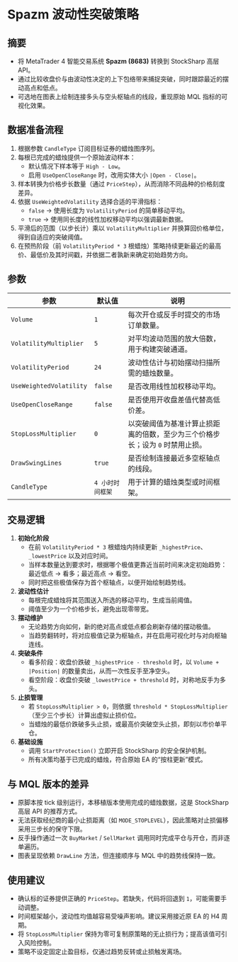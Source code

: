 # Spazm 波动性突破策略

## 摘要
- 将 MetaTrader 4 智能交易系统 **Spazm (8683)** 转换到 StockSharp 高层 API。
- 通过比较收盘价与由波动性决定的上下包络带来捕捉突破，同时跟踪最近的摆动高点和低点。
- 可选地在图表上绘制连接多头与空头枢轴点的线段，重现原始 MQL 指标的可视化效果。

## 数据准备流程
1. 根据参数 `CandleType` 订阅目标证券的蜡烛图序列。
2. 每根已完成的蜡烛提供一个原始波动样本：
   - 默认情况下样本等于 `High - Low`。
   - 启用 `UseOpenCloseRange` 时，改用实体大小 `|Open - Close|`。
3. 样本转换为价格步长数量（通过 `PriceStep`），从而消除不同品种的价格刻度差异。
4. 依据 `UseWeightedVolatility` 选择合适的平滑指标：
   - `false` → 使用长度为 `VolatilityPeriod` 的简单移动平均。
   - `true` → 使用同长度的线性加权移动平均以强调最新数据。
5. 平滑后的范围（以步长计）乘以 `VolatilityMultiplier` 并换算回价格单位，得到自适应的突破阈值。
6. 在预热阶段（前 `VolatilityPeriod * 3` 根蜡烛）策略持续更新最近的最高价、最低价及其时间戳，并依据二者孰新来确定初始趋势方向。

## 参数
| 参数 | 默认值 | 说明 |
| --- | --- | --- |
| `Volume` | `1` | 每次开仓或反手时提交的市场订单数量。 |
| `VolatilityMultiplier` | `5` | 对平均波动范围的放大倍数，用于构建突破通道。 |
| `VolatilityPeriod` | `24` | 波动性估计与初始摆动扫描所需的蜡烛数量。 |
| `UseWeightedVolatility` | `false` | 是否改用线性加权移动平均。 |
| `UseOpenCloseRange` | `false` | 是否使用开收盘差值代替高低价差。 |
| `StopLossMultiplier` | `0` | 以突破阈值为基准计算止损距离的倍数，至少为三个价格步长；设为 `0` 时禁用止损。 |
| `DrawSwingLines` | `true` | 是否绘制连接最近多空枢轴点的线段。 |
| `CandleType` | `4 小时时间框架` | 用于计算的蜡烛类型或时间框架。 |

## 交易逻辑
1. **初始化阶段**
   - 在前 `VolatilityPeriod * 3` 根蜡烛内持续更新 `_highestPrice`、`_lowestPrice` 以及对应时间。
   - 当样本数量达到要求时，根据哪个极值更靠近当前时间来决定初始趋势：最近低点 → 看多；最近高点 → 看空。
   - 同时把这些极值保存为首个枢轴点，以便开始绘制趋势线。
2. **波动性估计**
   - 每根完成蜡烛将其范围送入所选的移动平均，生成当前阈值。
   - 阈值至少为一个价格步长，避免出现零带宽。
3. **摆动维护**
   - 无论趋势方向如何，新的绝对高点或低点都会刷新存储的摆动极值。
   - 当趋势翻转时，将对应极值记录为枢轴点，并在启用可视化时与对向枢轴连线。
4. **突破条件**
   - 看多阶段：收盘价跌破 `_highestPrice - threshold` 时，以 `Volume + |Position|` 的数量卖出，从而一次性反手至净空头。
   - 看空阶段：收盘价突破 `_lowestPrice + threshold` 时，对称地反手为多头。
5. **止损管理**
   - 若 `StopLossMultiplier > 0`，则依据 `threshold * StopLossMultiplier`（至少三个步长）计算出虚拟止损价位。
   - 当蜡烛的最低价跌破多头止损，或最高价突破空头止损，即刻以市价单平仓。
6. **基础设施**
   - 调用 `StartProtection()` 立即开启 StockSharp 的安全保护机制。
   - 所有决策均基于已完成的蜡烛，符合原始 EA 的“按柱更新”模式。

## 与 MQL 版本的差异
- 原脚本按 tick 级别运行，本移植版本使用完成的蜡烛数据，这是 StockSharp 高层 API 的推荐方式。
- 无法获取经纪商的最小止损距离（如 `MODE_STOPLEVEL`），因此策略对止损偏移采用三步长的保守下限。
- 反手操作通过一次 `BuyMarket` / `SellMarket` 调用同时完成平仓与开仓，而非逐单遍历。
- 图表呈现依赖 `DrawLine` 方法，但连接顺序与 MQL 中的趋势线保持一致。

## 使用建议
- 确认标的证券提供正确的 `PriceStep`。若缺失，代码将回退到 `1`，可能需要手动调整。
- 时间框架越小，波动性均值越容易受噪声影响。建议采用接近原 EA 的 H4 周期。
- 将 `StopLossMultiplier` 保持为零可复制原策略的无止损行为；提高该值可引入风险控制。
- 策略不设定固定止盈目标，仅通过趋势反转或止损触发离场。
